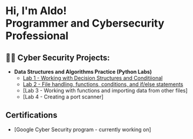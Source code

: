 <h1>Hi, I'm Aldo! <br/>Programmer</a> and <a>Cybersecurity Professional</a></h1>

<h2>👨‍💻 Cyber Security Projects:</h2>

- <b>Data Structures and Algorithms Practice (Python Labs)</b>
  - [Lab 1 - Working with Decision Structures and Conditiional](https://github.com/UIOmenn/Working-with-decision-structures-and-if-else-statements#lab-1---working-with-decision-structures-and-ifelse-statements-)
  - [Lab 2 - File handling, functions, conditions, and if/else statements ](https://github.com/UIOmenn/Lab-2---Functions-conditions-and-if-else-statements#lab-2---file-handling-functions-conditions-and-ifelse-statements-)
  - [Lab 3 - Working with functions and importing data from other files]
  - [Lab 4 - Creating a port scanner]

<h2> Certifications</h2>

- [Google Cyber Security program - currently working on]


